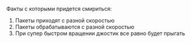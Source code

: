 Факты с которыми придется смириться:

1. Пакеты приходят с разной скоростью
2. Пакеты обрабатываются с разной скоростью
3. При супер быстром вращении джостик все равно будет прыгать

